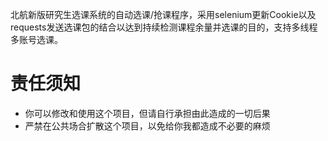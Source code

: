 北航新版研究生选课系统的自动选课/抢课程序，采用selenium更新Cookie以及requests发送选课包的结合以达到持续检测课程余量并选课的目的，支持多线程多账号选课。

# 责任须知
- 你可以修改和使用这个项目，但请自行承担由此造成的一切后果
- 严禁在公共场合扩散这个项目，以免给你我都造成不必要的麻烦
